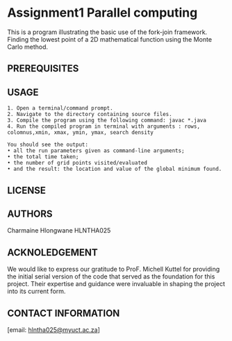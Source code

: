 # Assignment1 Parallel computing 

This is a program illustrating the basic use of the fork-join framework.
Finding the lowest point of a 2D mathematical function using the Monte Carlo method.

## PREREQUISITES 

   
## USAGE
    1. Open a terminal/command prompt.
    2. Navigate to the directory containing source files.
    3. Compile the program using the following command: javac *.java
    4. Run the compiled program in terminal with arguments : rows, colomnus,xmin, xmax, ymin, ymax, search density

    You should see the output:
    • all the run parameters given as command-line arguments;
    • the total time taken;
    • the number of grid points visited/evaluated
    • and the result: the location and value of the global minimum found.

## LICENSE


## AUTHORS
Charmaine Hlongwane
HLNTHA025

## ACKNOLEDGEMENT
We would like to express our gratitude to ProF. Michell Kuttel for providing the initial serial version of the code that served as the foundation for this project. Their expertise and guidance were invaluable in shaping the project into its current form.

## CONTACT INFORMATION
[email: hlntha025@myuct.ac.za]
